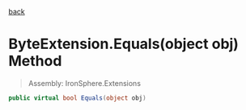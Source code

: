 ﻿

[back](/IronSphere.Extensions/types/ByteExtension)

# ByteExtension.Equals(object obj) Method

> Assembly: IronSphere.Extensions

```csharp
public virtual bool Equals(object obj)
```



 